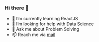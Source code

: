 ### Hi there 👋

- 🌱 I’m currently learning ReactJS
- 🤔 I’m looking for help with Data Science
- 💬 Ask me about Problem Solving
- 📫 Reach me via [mail](mailto:utkarshmandloi12065@gmail.com)
